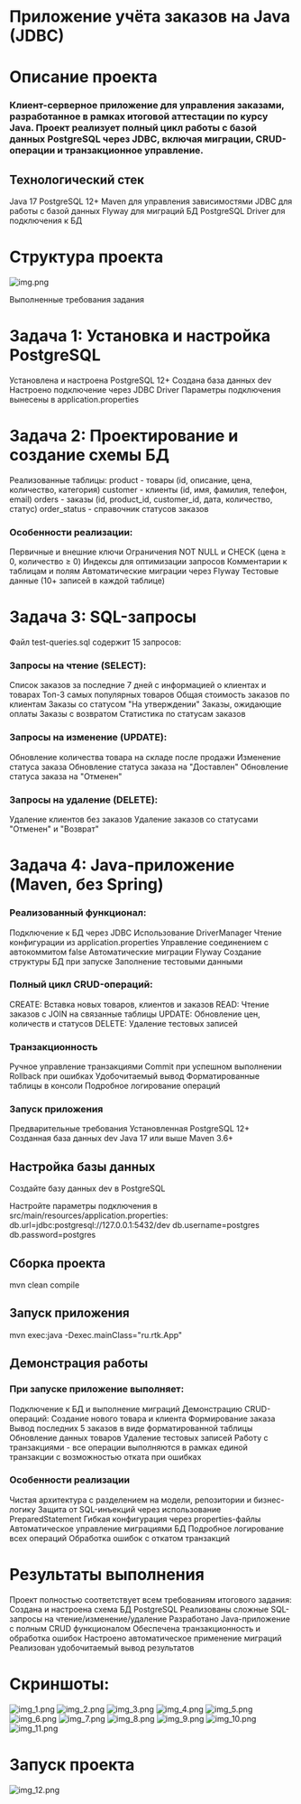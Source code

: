 # Приложение учёта заказов на Java (JDBC)
# Описание проекта
### Клиент-серверное приложение для управления заказами, разработанное в рамках итоговой аттестации по курсу Java. Проект реализует полный цикл работы с базой данных PostgreSQL через JDBC, включая миграции, CRUD-операции и транзакционное управление.

## Технологический стек
Java 17
PostgreSQL 12+
Maven для управления зависимостями
JDBC для работы с базой данных
Flyway для миграций БД
PostgreSQL Driver для подключения к БД

# Структура проекта

![img.png](img.png)

Выполненные требования задания
# Задача 1: Установка и настройка PostgreSQL
Установлена и настроена PostgreSQL 12+
Создана база данных dev
Настроено подключение через JDBC Driver
Параметры подключения вынесены в application.properties

# Задача 2: Проектирование и создание схемы БД
Реализованные таблицы:
product - товары (id, описание, цена, количество, категория)
customer - клиенты (id, имя, фамилия, телефон, email)
orders - заказы (id, product_id, customer_id, дата, количество, статус)
order_status - справочник статусов заказов

### Особенности реализации:
Первичные и внешние ключи
Ограничения NOT NULL и CHECK (цена ≥ 0, количество ≥ 0)
Индексы для оптимизации запросов
Комментарии к таблицам и полям
Автоматические миграции через Flyway
Тестовые данные (10+ записей в каждой таблице)

# Задача 3: SQL-запросы
Файл test-queries.sql содержит 15 запросов:
### Запросы на чтение (SELECT):
Список заказов за последние 7 дней с информацией о клиентах и товарах
Топ-3 самых популярных товаров
Общая стоимость заказов по клиентам
Заказы со статусом "На утверждении"
Заказы, ожидающие оплаты
Заказы с возвратом
Статистика по статусам заказов

### Запросы на изменение (UPDATE):
Обновление количества товара на складе после продажи
Изменение статуса заказа
Обновление статуса заказа на "Доставлен"
Обновление статуса заказа на "Отменен"

### Запросы на удаление (DELETE):
Удаление клиентов без заказов
Удаление заказов со статусами "Отменен" и "Возврат"

# Задача 4: Java-приложение (Maven, без Spring)
### Реализованный функционал:
Подключение к БД через JDBC
Использование DriverManager
Чтение конфигурации из application.properties
Управление соединением с автокоммитом false
Автоматические миграции Flyway
Создание структуры БД при запуске
Заполнение тестовыми данными

### Полный цикл CRUD-операций:
CREATE: Вставка новых товаров, клиентов и заказов
READ: Чтение заказов с JOIN на связанные таблицы
UPDATE: Обновление цен, количеств и статусов
DELETE: Удаление тестовых записей

### Транзакционность
Ручное управление транзакциями
Commit при успешном выполнении
Rollback при ошибках
Удобочитаемый вывод
Форматированные таблицы в консоли
Подробное логирование операций

### Запуск приложения
Предварительные требования
Установленная PostgreSQL 12+
Созданная база данных dev
Java 17 или выше
Maven 3.6+


## Настройка базы данных
Создайте базу данных dev в PostgreSQL

Настройте параметры подключения в src/main/resources/application.properties:
db.url=jdbc:postgresql://127.0.0.1:5432/dev
db.username=postgres
db.password=postgres

## Сборка проекта
mvn clean compile

## Запуск приложения
mvn exec:java -Dexec.mainClass="ru.rtk.App"

## Демонстрация работы
### При запуске приложение выполняет:
Подключение к БД и выполнение миграций
Демонстрацию CRUD-операций:
Создание нового товара и клиента
Формирование заказа
Вывод последних 5 заказов в виде форматированной таблицы
Обновление данных товаров
Удаление тестовых записей
Работу с транзакциями - все операции выполняются в рамках единой транзакции с возможностью отката при ошибках

### Особенности реализации
Чистая архитектура с разделением на модели, репозитории и бизнес-логику
Защита от SQL-инъекций через использование PreparedStatement
Гибкая конфигурация через properties-файлы
Автоматическое управление миграциями БД
Подробное логирование всех операций
Обработка ошибок с откатом транзакций

# Результаты выполнения
Проект полностью соответствует всем требованиям итогового задания:
Создана и настроена схема БД PostgreSQL
Реализованы сложные SQL-запросы на чтение/изменение/удаление
Разработано Java-приложение с полным CRUD функционалом
Обеспечена транзакционность и обработка ошибок
Настроено автоматическое применение миграций
Реализован удобочитаемый вывод результатов

# Скриншоты:

![img_1.png](img_1.png)
![img_2.png](img_2.png)
![img_3.png](img_3.png)
![img_4.png](img_4.png)
![img_5.png](img_5.png)
![img_6.png](img_6.png)
![img_7.png](img_7.png)
![img_8.png](img_8.png)
![img_9.png](img_9.png)
![img_10.png](img_10.png)![img_11.png](img_11.png)

# Запуск проекта
![img_12.png](img_12.png)
